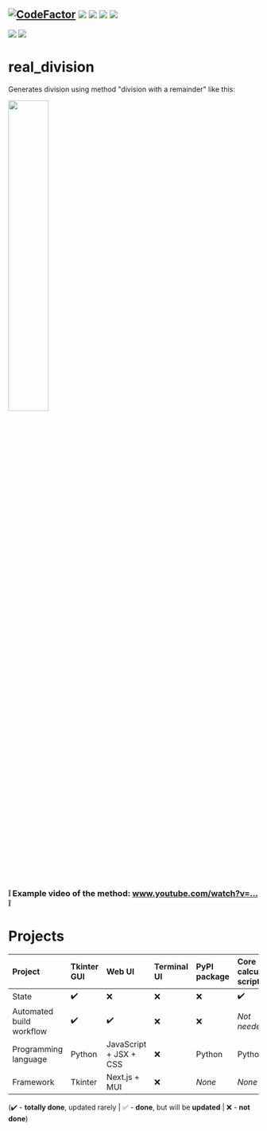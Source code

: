 [![CodeFactor](https://www.codefactor.io/repository/github/MP3Martin/real_division/badge)](#/)
[<img src="https://img.shields.io/github/license/MP3Martin/real_division">](#/)
[<img src="https://img.shields.io/github/stars/MP3Martin/real_division">](#/)
[<img src="https://img.shields.io/github/forks/MP3Martin/real_division">](#/)
[<img src="https://img.shields.io/github/issues/MP3Martin/real_division">](#/)
----
[<img src="https://github.com/MP3Martin/real_division/workflows/Build%20Tkinter%20GUI/badge.svg">](#/)
[<img src="https://github.com/MP3Martin/real_division/workflows/Build%20Next.js%20GUI/badge.svg">](#/)

# real_division
 Generates division using method "division with a remainder" like this:
 
 <a href="#/"><img src="https://user-images.githubusercontent.com/60501493/189485454-df9cec40-8195-49ec-b836-078146240fa5.png" width="40%" /></a>
 <p><span style="color: #666699;"></span></p>
 
<h3><strong>❕ Example video of the method: <a href="https://mp3martin.github.io/misc_gh_pages/video-example?id=DiJu5VeubWs" target="_blank">www.youtube.com/watch?v=...</a> ❕</strong></h3>

# Projects
Project | Tkinter GUI | Web UI | Terminal UI | PyPI package | Core calculation script
:------------ | :-------------| :-------------| :-------------| :-------------| :-------------|
State | :heavy_check_mark: |  :x: | :x: | :x: | :heavy_check_mark:
Automated build workflow | :heavy_check_mark: |  :heavy_check_mark: | :x: | :x: | *Not needed*
Programming language | Python |  JavaScript + JSX + CSS | :x: | Python | Python
Framework | Tkinter |  Next.js + MUI | :x: | *None* | *None*

(:heavy_check_mark: - **totally done**, updated rarely | :white_check_mark: - **done**, but will be **updated** | :x: - **not done**)
